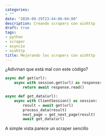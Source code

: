 ```yaml
---
categories:
- ""
date: "2020-09-29T23:44:06-04:00"
description: Creando scrapers con aiohttp
draft: true
tags:
- python
- scraper
- asyncio
- aiohttp
title: Mejorando los scrapers con aiohttp
---
```


¿Adivinan que está mal con este código?

```python
async def get(url):
    async with session.get(url) as response:
        return await response.read()

async def get_data(url):
    async with ClientSession() as session:
        result = await get(url)
        process_data(result)
        next_page = get_next_page(result)
        await get_data(url)
```

A simple vista parece un scraper sencillo
